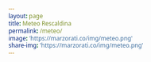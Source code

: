 ```yaml
---
layout: page
title: Meteo Rescaldina
permalink: /meteo/
image: 'https://marzorati.co/img/meteo.png'
share-img: 'https://marzorati.co/img/meteo.png'
---
```

<center>
<head>
    <meta charset="UTF-8">
    <meta name="viewport" content="width=device-width, initial-scale=1.0">
    <title>Previsioni Meteo Rescaldina</title>
    <link rel="stylesheet" href="https://cdnjs.cloudflare.com/ajax/libs/font-awesome/6.4.0/css/all.min.css">
    <style>
        * {
            margin: 0;
            padding: 0;
            box-sizing: border-box;
            font-family: 'Segoe UI', Tahoma, Geneva, Verdana, sans-serif;
        }
        
        body {
            background: linear-gradient(135deg, #6e8efb, #a777e3);
            color: #fff;
            min-height: 100vh;
            padding: 20px;
        }
        
        .container {
            max-width: 1000px;
            margin: 0 auto;
            padding: 20px;
        }
        
        header {
            text-align: center;
            margin-bottom: 30px;
        }
        
        h1 {
            font-size: 2.5rem;
            margin-bottom: 10px;
        }
        
        .subtitle {
            font-size: 1.1rem;
            opacity: 0.9;
        }
        
        .weather-cards {
            display: grid;
            grid-template-columns: repeat(auto-fit, minmax(150px, 1fr));
            gap: 20px;
            margin-top: 30px;
        }
        
        .weather-card {
            background: rgba(255, 255, 255, 0.2);
            backdrop-filter: blur(10px);
            border-radius: 15px;
            padding: 20px;
            text-align: center;
            transition: transform 0.3s;
        }
        
        .weather-card:hover {
            transform: translateY(-5px);
            background: rgba(255, 255, 255, 0.3);
        }
        
        .day {
            font-size: 1.3rem;
            font-weight: bold;
            margin-bottom: 10px;
        }
        
        .date {
            font-size: 0.9rem;
            opacity: 0.8;
            margin-bottom: 15px;
        }
        
        .weather-icon {
            font-size: 2.5rem;
            margin-bottom: 15px;
        }
        
        .temp {
            font-size: 1.8rem;
            font-weight: bold;
            margin-bottom: 5px;
        }
        
        .description {
            font-size: 0.9rem;
            opacity: 0.9;
            margin-bottom: 10px;
            text-transform: capitalize;
        }
        
        .details {
            font-size: 0.8rem;
            opacity: 0.8;
            margin-top: 10px;
        }
        
        .loading {
            text-align: center;
            font-size: 1.2rem;
            margin-top: 50px;
        }
        
        @media (max-width: 768px) {
            .weather-cards {
                grid-template-columns: repeat(2, 1fr);
            }
        }
        
        @media (max-width: 480px) {
            .weather-cards {
                grid-template-columns: 1fr;
            }
        }
    </style>
</head>
<body>
    <div class="container">
        <header>
            <h1>Previsioni Meteo Rescaldina</h1>
            <p class="subtitle">Prossimi 6 giorni</p>
        </header>
        
        <div class="weather-cards" id="weather-cards">
            <div class="loading">
                <i class="fas fa-spinner fa-spin"></i> Caricamento dati meteo...
            </div>
        </div>
    </div>

    <script>
        // API Config
        const API_KEY = "ApnIbUcAvKoThDuZIgrogmWjOnZRSVHu";
        const LOCATION = "Rescaldina,IT";
        const DAYS = 6;
        
        // Fetch Weather Data
        async function fetchWeather() {
            try {
                const response = await fetch(
                    `https://api.tomorrow.io/v4/weather/forecast?location=${encodeURIComponent(LOCATION)}&apikey=${API_KEY}&timesteps=1d&units=metric`
                );
                
                if (!response.ok) throw new Error("Errore nel caricamento dei dati");
                
                const data = await response.json();
                displayWeather(data.timelines.daily);
            } catch (error) {
                document.getElementById("weather-cards").innerHTML = `
                    <div class="error">
                        <i class="fas fa-exclamation-triangle"></i> ${error.message}
                    </div>
                `;
            }
        }
        
        // Display Weather Data
        function displayWeather(dailyData) {
            const weatherContainer = document.getElementById("weather-cards");
            weatherContainer.innerHTML = "";
            
            // Get next 6 days (skip today if needed)
            const forecastDays = dailyData.slice(1, DAYS + 1);
            
            forecastDays.forEach(day => {
                const date = new Date(day.time);
                const dayName = date.toLocaleDateString("it-IT", { weekday: "long" });
                const formattedDate = date.toLocaleDateString("it-IT", { day: "numeric", month: "short" });
                
                const weatherCode = day.values.weatherCode;
                const tempMax = Math.round(day.values.temperatureMax);
                const tempMin = Math.round(day.values.temperatureMin);
                const humidity = day.values.humidityAvg;
                const windSpeed = Math.round(day.values.windSpeedAvg);
                
                // Get weather icon based on weatherCode
                const weatherIcon = getWeatherIcon(weatherCode);
                
                weatherContainer.innerHTML += `
                    <div class="weather-card">
                        <div class="day">${dayName}</div>
                        <div class="date">${formattedDate}</div>
                        <div class="weather-icon">${weatherIcon}</div>
                        <div class="temp">${tempMax}° <span style="opacity:0.7;">${tempMin}°</span></div>
                        <div class="description">${getWeatherDescription(weatherCode)}</div>
                        <div class="details">
                            <div><i class="fas fa-tint"></i> ${humidity}%</div>
                            <div><i class="fas fa-wind"></i> ${windSpeed} km/h</div>
                        </div>
                    </div>
                `;
            });
        }
        
        // Weather Icons Mapping
        function getWeatherIcon(weatherCode) {
            const icons = {
                1000: "☀️", // Clear
                1100: "🌤", // Mostly Clear
                1101: "⛅", // Partly Cloudy
                1102: "🌥", // Mostly Cloudy
                1001: "☁️", // Cloudy
                2000: "🌫", // Fog
                2100: "🌫", // Light Fog
                4000: "🌧", // Drizzle
                4001: "🌧", // Rain
                4200: "🌦", // Light Rain
                4201: "🌧", // Heavy Rain
                5000: "❄️", // Snow
                5001: "🌨", // Flurries
                5100: "❄️", // Light Snow
                5101: "🌨", // Heavy Snow
                6000: "🌧", // Freezing Drizzle
                6001: "🌧", // Freezing Rain
                6200: "🌧", // Light Freezing Rain
                6201: "🌧", // Heavy Freezing Rain
                7000: "🌨", // Ice Pellets
                7101: "🌨", // Heavy Ice Pellets
                7102: "🌨", // Light Ice Pellets
                8000: "⛈"  // Thunderstorm
            };
            return icons[weatherCode] || "🌤";
        }
        
        // Weather Descriptions
        function getWeatherDescription(weatherCode) {
            const descriptions = {
                1000: "Sereno",
                1100: "Prevalentemente sereno",
                1101: "Parzialmente nuvoloso",
                1102: "Molto nuvoloso",
                1001: "Nuvoloso",
                2000: "Nebbia",
                2100: "Nebbia leggera",
                4000: "Pioviggine",
                4001: "Pioggia",
                4200: "Pioggia leggera",
                4201: "Pioggia intensa",
                5000: "Neve",
                5001: "Nevischio",
                5100: "Neve leggera",
                5101: "Neve intensa",
                6000: "Pioggia gelata",
                6001: "Pioggia congelante",
                6200: "Pioggia gelata leggera",
                6201: "Pioggia gelata intensa",
                7000: "Grandine",
                7101: "Grandine intensa",
                7102: "Grandine leggera",
                8000: "Temporale"
            };
            return descriptions[weatherCode] || "Condizioni variabili";
        }
        
        // Initialize
        document.addEventListener("DOMContentLoaded", fetchWeather);
    </script>
</body>



</center>